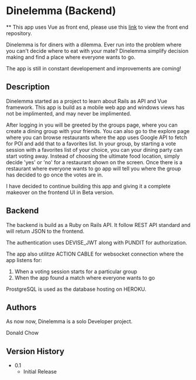 # Dinelemma (Backend)

** This app uses Vue as front end, please use this [link](https://github.com/Donald-Chow/dinelemma-frontend) to view the front end repository.

Dinelemma is for diners with a dilemma. Ever run into the problem where you can't decide where to eat with your mate? Dinelemma simplify decision making and find a place where everyone wants to go.

The app is still in constant developement and improvements are coming!

## Description

Dinelemma started as a project to learn about Rails as API and Vue framework. This app is build as a mobile web app and windows views has not be implimented, and may never be implimented.

After logging in you will be greeted by the groups page, where you can create a dining group with your friends. 
You can also go to the explore page where you can browse restaurants where the app uses Google API to fetch for POI and add that to a favorites list. 
In your group, by starting a vote session with a favorites list of your choice, you can your dining party can start voting away.
Instead of choosing the ultimate food location, simply decide 'yes' or 'no' for a restaurant shown on the screen.
Once there is a restaurant where everyone wants to go app will tell you where the group has decided to go once the votes are in.

I have decided to continue building this app and giving it a complete makeover on the frontend UI in Beta version.

## Backend

The backend is build as a Ruby on Rails API. It follow REST API standard and will return JSON to the frontend.

The authentication uses DEVISE_JWT along with PUNDIT for authorization.

The app also utilitze ACTION CABLE for websocket connection where the app listens for:
1. When a voting session starts for a particular group
2. When the app found a match where everyone wants to go

ProstgreSQL is used as the database hosting on HEROKU.

## Authors

As now now, Dinelemma is a solo Developer project.

Donald Chow  

## Version History

* 0.1
    * Initial Release
